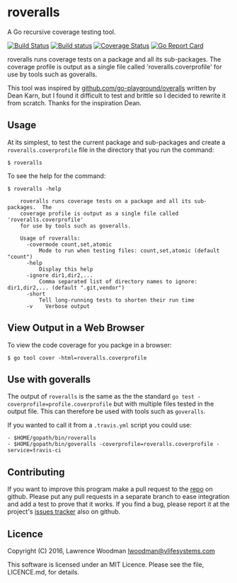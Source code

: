 roveralls
=========

A Go recursive coverage testing tool.

[![Build Status](https://travis-ci.org/LawrenceWoodman/roveralls.svg?branch=master)](https://travis-ci.org/LawrenceWoodman/roveralls)
[![Build status](https://ci.appveyor.com/api/projects/status/5dcyd6wgu7fxt538?svg=true)](https://ci.appveyor.com/project/LawrenceWoodman/roveralls)
[![Coverage Status](https://coveralls.io/repos/LawrenceWoodman/roveralls/badge.svg?branch=master)](https://coveralls.io/r/LawrenceWoodman/roveralls?branch=master)
[![Go Report Card](https://goreportcard.com/badge/github.com/LawrenceWoodman/roveralls)](https://goreportcard.com/report/github.com/LawrenceWoodman/roveralls)


roveralls runs coverage tests on a package and all its sub-packages.  The coverage profile is output as a single file called 'roveralls.coverprofile' for use by tools such as goveralls.

This tool was inspired by [github.com/go-playground/overalls](https://github.com/go-playground/overalls) written by Dean Karn, but I found it difficult to test and brittle so I decided to rewrite it from scratch.  Thanks for the inspiration Dean.

Usage
-----
At its simplest, to test the current package and sub-packages and create a `roveralls.coverprofile` file in the directory that you run the command:

    $ roveralls

To see the help for the command:

    $ roveralls -help

        roveralls runs coverage tests on a package and all its sub-packages.  The
        coverage profile is output as a single file called 'roveralls.coverprofile'
        for use by tools such as goveralls.

        Usage of roveralls:
          -covermode count,set,atomic
              Mode to run when testing files: count,set,atomic (default "count")
          -help
              Display this help
          -ignore dir1,dir2,...
              Comma separated list of directory names to ignore: dir1,dir2,... (default ".git,vendor")
          -short
              Tell long-running tests to shorten their run time
          -v	Verbose output


View Output in a Web Browser
----------------------------
To view the code coverage for you packge in a browser:

    $ go tool cover -html=roveralls.coverprofile

Use with goveralls
------------------
 The output of `roveralls` is the same as the the standard `go test -coverprofile=profile.coverprofile` but with multiple files tested in the output file.  This can therefore be used with tools such as `goveralls`.

If you wanted to call it from a `.travis.yml` script you could use:

    - $HOME/gopath/bin/roveralls
    - $HOME/gopath/bin/goveralls -coverprofile=roveralls.coverprofile -service=travis-ci

Contributing
------------

If you want to improve this program make a pull request to the [repo](https://github.com/LawrenceWoodman/roveralls) on github.  Please put any pull requests in a separate branch to ease integration and add a test to prove that it works.  If you find a bug, please report it at the project's [issues tracker](https://github.com/LawrenceWoodman/roveralls/issues) also on github.


Licence
-------
Copyright (C) 2016, Lawrence Woodman <lwoodman@vlifesystems.com>

This software is licensed under an MIT Licence.  Please see the file, LICENCE.md, for details.
